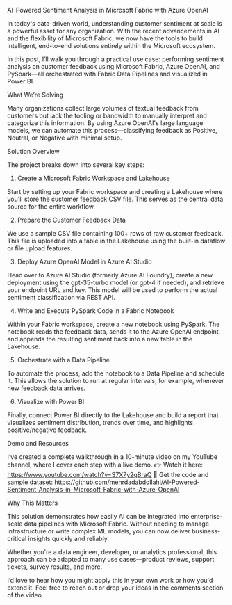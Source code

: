 
AI-Powered Sentiment Analysis in Microsoft Fabric with Azure OpenAI

In today's data-driven world, understanding customer sentiment at scale is a powerful asset for any organization. With the recent advancements in AI and the flexibility of Microsoft Fabric, we now have the tools to build intelligent, end-to-end solutions entirely within the Microsoft ecosystem.

In this post, I’ll walk you through a practical use case: performing sentiment analysis on customer feedback using Microsoft Fabric, Azure OpenAI, and PySpark—all orchestrated with Fabric Data Pipelines and visualized in Power BI.

What We’re Solving

Many organizations collect large volumes of textual feedback from customers but lack the tooling or bandwidth to manually interpret and categorize this information. By using Azure OpenAI's large language models, we can automate this process—classifying feedback as Positive, Neutral, or Negative with minimal setup.


Solution Overview

The project breaks down into several key steps:

1. Create a Microsoft Fabric Workspace and Lakehouse

Start by setting up your Fabric workspace and creating a Lakehouse where you'll store the customer feedback CSV file. This serves as the central data source for the entire workflow.

2. Prepare the Customer Feedback Data

We use a sample CSV file containing 100+ rows of raw customer feedback. This file is uploaded into a table in the Lakehouse using the built-in dataflow or file upload features.

3. Deploy Azure OpenAI Model in Azure AI Studio

Head over to Azure AI Studio (formerly Azure AI Foundry), create a new deployment using the gpt-35-turbo model (or gpt-4 if needed), and retrieve your endpoint URL and key. This model will be used to perform the actual sentiment classification via REST API.

4. Write and Execute PySpark Code in a Fabric Notebook

Within your Fabric workspace, create a new notebook using PySpark. The notebook reads the feedback data, sends it to the Azure OpenAI endpoint, and appends the resulting sentiment back into a new table in the Lakehouse.

5. Orchestrate with a Data Pipeline

To automate the process, add the notebook to a Data Pipeline and schedule it. This allows the solution to run at regular intervals, for example, whenever new feedback data arrives.

6. Visualize with Power BI

Finally, connect Power BI directly to the Lakehouse and build a report that visualizes sentiment distribution, trends over time, and highlights positive/negative feedback.


Demo and Resources

I’ve created a complete walkthrough in a 10-minute video on my YouTube channel, where I cover each step with a live demo.
👉 Watch it here: https://www.youtube.com/watch?v=S7X7y2qBraQ 
📁 Get the code and sample dataset: https://github.com/mehrdadabdollahi/AI-Powered-Sentiment-Analysis-in-Microsoft-Fabric-with-Azure-OpenAI 


Why This Matters

This solution demonstrates how easily AI can be integrated into enterprise-scale data pipelines with Microsoft Fabric. Without needing to manage infrastructure or write complex ML models, you can now deliver business-critical insights quickly and reliably.

Whether you're a data engineer, developer, or analytics professional, this approach can be adapted to many use cases—product reviews, support tickets, survey results, and more.

I’d love to hear how you might apply this in your own work or how you'd extend it. Feel free to reach out or drop your ideas in the comments section of the video.

